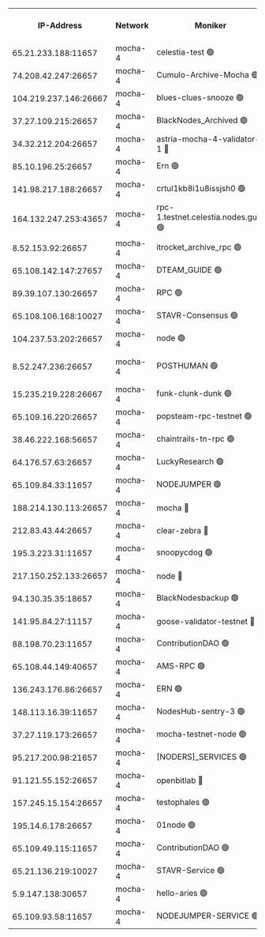 


<table><tr><th>IP-Address</th><th>Network</th><th>Moniker</th><th>Latest Block Height</th><th>Earliest Block Height</th><th>Catching Up</th><th>Tx Index</th><th>Voting Power</th><th>Version</th><th>Scan Time</th></tr><tr><td>65.21.233.188:11657</td><td>mocha-4</td><td>celestia-test 🟢</td><td>5314981</td><td>0</td><td>False</td><td>on</td><td>0</td><td>3.5.0-mocha</td><td>2025-03-23T18:34:31.296464595UTC</td></tr><tr><td>74.208.42.247:26657</td><td>mocha-4</td><td>Cumulo-Archive-Mocha 🟢</td><td>5314943</td><td>1</td><td>False</td><td>on</td><td>0</td><td>3.5.0-mocha</td><td>2025-03-23T18:31:18.930375854UTC</td></tr><tr><td>104.219.237.146:26667</td><td>mocha-4</td><td>blues-clues-snooze 🟢</td><td>5314946</td><td>1</td><td>False</td><td>off</td><td>0</td><td>3.2.0-mocha</td><td>2025-03-23T18:31:31.263388576UTC</td></tr><tr><td>37.27.109.215:26657</td><td>mocha-4</td><td>BlackNodes_Archived 🟢</td><td>5314947</td><td>1</td><td>False</td><td>off</td><td>0</td><td>3.3.0-mocha</td><td>2025-03-23T18:31:35.760302204UTC</td></tr><tr><td>34.32.212.204:26657</td><td>mocha-4</td><td>astria-mocha-4-validator-1 🔴</td><td>5314948</td><td>1</td><td>False</td><td>on</td><td>10509044</td><td>3.5.0-mocha</td><td>2025-03-23T18:31:40.172279198UTC</td></tr><tr><td>85.10.196.25:26657</td><td>mocha-4</td><td>Ern 🟢</td><td>5314950</td><td>1</td><td>False</td><td>on</td><td>0</td><td>3.5.0-mocha</td><td>2025-03-23T18:31:54.755252271UTC</td></tr><tr><td>141.98.217.188:26657</td><td>mocha-4</td><td>crtul1kb8i1u8issjsh0 🟢</td><td>5314954</td><td>1</td><td>False</td><td>on</td><td>0</td><td>3.4.2-mocha</td><td>2025-03-23T18:32:16.004797681UTC</td></tr><tr><td>164.132.247.253:43657</td><td>mocha-4</td><td>rpc-1.testnet.celestia.nodes.guru 🟢</td><td>5314962</td><td>1</td><td>False</td><td>on</td><td>0</td><td>3.5.0-mocha</td><td>2025-03-23T18:32:51.915510436UTC</td></tr><tr><td>8.52.153.92:26657</td><td>mocha-4</td><td>itrocket_archive_rpc 🟢</td><td>5314971</td><td>1</td><td>False</td><td>on</td><td>0</td><td>3.5.0-mocha</td><td>2025-03-23T18:33:41.984186805UTC</td></tr><tr><td>65.108.142.147:27657</td><td>mocha-4</td><td>DTEAM_GUIDE 🟢</td><td>5314975</td><td>1</td><td>False</td><td>on</td><td>0</td><td>3.5.0-mocha</td><td>2025-03-23T18:34:00.161172791UTC</td></tr><tr><td>89.39.107.130:26657</td><td>mocha-4</td><td>RPC 🟢</td><td>5314975</td><td>1</td><td>False</td><td>on</td><td>0</td><td>3.5.0-mocha</td><td>2025-03-23T18:34:00.555678278UTC</td></tr><tr><td>65.108.106.168:10027</td><td>mocha-4</td><td>STAVR-Consensus 🟢</td><td>5314979</td><td>1</td><td>False</td><td>on</td><td>0</td><td>3.5.0-mocha</td><td>2025-03-23T18:34:24.227944235UTC</td></tr><tr><td>104.237.53.202:26657</td><td>mocha-4</td><td>node 🟢</td><td>5314981</td><td>1</td><td>False</td><td>on</td><td>0</td><td>3.4.0-mocha</td><td>2025-03-23T18:34:35.180530899UTC</td></tr><tr><td>8.52.247.236:26657</td><td>mocha-4</td><td>POSTHUMAN 🟢</td><td>5314983</td><td>1</td><td>False</td><td>on</td><td>0</td><td>3.2.1-rc1-90-g11d21d28</td><td>2025-03-23T18:34:44.670293473UTC</td></tr><tr><td>15.235.219.228:26667</td><td>mocha-4</td><td>funk-clunk-dunk 🟢</td><td>5314985</td><td>1</td><td>False</td><td>off</td><td>0</td><td>3.2.0-mocha</td><td>2025-03-23T18:34:55.941654423UTC</td></tr><tr><td>65.109.16.220:26657</td><td>mocha-4</td><td>popsteam-rpc-testnet 🟢</td><td>5314987</td><td>1</td><td>False</td><td>on</td><td>0</td><td>3.5.0-mocha</td><td>2025-03-23T18:35:02.991302755UTC</td></tr><tr><td>38.46.222.168:56657</td><td>mocha-4</td><td>chaintrails-tn-rpc 🟢</td><td>5314995</td><td>1</td><td>False</td><td>on</td><td>0</td><td>3.5.0-mocha</td><td>2025-03-23T18:35:45.587226371UTC</td></tr><tr><td>64.176.57.63:26657</td><td>mocha-4</td><td>LuckyResearch 🟢</td><td>5314956</td><td>1582001</td><td>False</td><td>off</td><td>0</td><td>3.5.0-mocha</td><td>2025-03-23T18:32:22.561683073UTC</td></tr><tr><td>65.109.84.33:11657</td><td>mocha-4</td><td>NODEJUMPER 🟢</td><td>5314982</td><td>3214501</td><td>False</td><td>off</td><td>0</td><td>3.0.0-mocha</td><td>2025-03-23T18:34:39.710327547UTC</td></tr><tr><td>188.214.130.113:26657</td><td>mocha-4</td><td>mocha 🔴</td><td>5314955</td><td>4163991</td><td>False</td><td>off</td><td>100001</td><td>3.5.0-mocha</td><td>2025-03-23T18:32:20.511352103UTC</td></tr><tr><td>212.83.43.44:26657</td><td>mocha-4</td><td>clear-zebra 🔴</td><td>5314963</td><td>4200001</td><td>False</td><td>on</td><td>500001</td><td>3.4.2-mocha</td><td>2025-03-23T18:33:02.876742914UTC</td></tr><tr><td>195.3.223.31:11657</td><td>mocha-4</td><td>snoopycdog 🟢</td><td>5314989</td><td>4208501</td><td>False</td><td>off</td><td>0</td><td>3.4.2-mocha</td><td>2025-03-23T18:35:13.853202034UTC</td></tr><tr><td>217.150.252.133:26657</td><td>mocha-4</td><td>node 🔴</td><td>5314975</td><td>4244833</td><td>False</td><td>off</td><td>100505</td><td>3.4.0-mocha</td><td>2025-03-23T18:34:02.985717737UTC</td></tr><tr><td>94.130.35.35:18657</td><td>mocha-4</td><td>BlackNodesbackup 🟢</td><td>5314995</td><td>4579501</td><td>False</td><td>on</td><td>0</td><td>3.0.0-mocha</td><td>2025-03-23T18:35:46.524787311UTC</td></tr><tr><td>141.95.84.27:11157</td><td>mocha-4</td><td>goose-validator-testnet 🔴</td><td>5314973</td><td>4732501</td><td>False</td><td>on</td><td>4017</td><td>3.5.0-mocha</td><td>2025-03-23T18:33:51.565588347UTC</td></tr><tr><td>88.198.70.23:11657</td><td>mocha-4</td><td>ContributionDAO 🟢</td><td>5314965</td><td>4870504</td><td>False</td><td>off</td><td>0</td><td>3.5.0-mocha</td><td>2025-03-23T18:33:09.364101576UTC</td></tr><tr><td>65.108.44.149:40657</td><td>mocha-4</td><td>AMS-RPC 🟢</td><td>5314972</td><td>4968112</td><td>False</td><td>on</td><td>0</td><td>3.2.0</td><td>2025-03-23T18:33:44.902779960UTC</td></tr><tr><td>136.243.176.86:26657</td><td>mocha-4</td><td>ERN 🟢</td><td>5314981</td><td>5026501</td><td>False</td><td>off</td><td>0</td><td>3.5.0-mocha</td><td>2025-03-23T18:34:32.194713161UTC</td></tr><tr><td>148.113.16.39:11657</td><td>mocha-4</td><td>NodesHub-sentry-3 🟢</td><td>5314967</td><td>5194033</td><td>False</td><td>on</td><td>0</td><td>3.4.2-mocha</td><td>2025-03-23T18:33:22.903684503UTC</td></tr><tr><td>37.27.119.173:26657</td><td>mocha-4</td><td>mocha-testnet-node 🟢</td><td>5314979</td><td>5194045</td><td>False</td><td>on</td><td>0</td><td>3.4.2-mocha</td><td>2025-03-23T18:34:23.828677150UTC</td></tr><tr><td>95.217.200.98:21657</td><td>mocha-4</td><td>[NODERS]_SERVICES 🟢</td><td>5314945</td><td>5225501</td><td>False</td><td>on</td><td>0</td><td>3.5.0-mocha</td><td>2025-03-23T18:31:27.531404970UTC</td></tr><tr><td>91.121.55.152:26657</td><td>mocha-4</td><td>openbitlab 🔴</td><td>5314952</td><td>5260069</td><td>False</td><td>off</td><td>501058</td><td>3.5.0-mocha</td><td>2025-03-23T18:32:05.377131093UTC</td></tr><tr><td>157.245.15.154:26657</td><td>mocha-4</td><td>testophales 🟢</td><td>5314956</td><td>5264001</td><td>False</td><td>on</td><td>0</td><td>3.4.2</td><td>2025-03-23T18:32:21.271231973UTC</td></tr><tr><td>195.14.6.178:26657</td><td>mocha-4</td><td>01node 🟢</td><td>5314972</td><td>5275211</td><td>False</td><td>on</td><td>0</td><td>3.5.0-mocha</td><td>2025-03-23T18:33:44.463602379UTC</td></tr><tr><td>65.109.49.115:11657</td><td>mocha-4</td><td>ContributionDAO 🟢</td><td>5314965</td><td>5311116</td><td>False</td><td>off</td><td>0</td><td>3.5.0-mocha</td><td>2025-03-23T18:33:11.798708242UTC</td></tr><tr><td>65.21.136.219:10027</td><td>mocha-4</td><td>STAVR-Service 🟢</td><td>5314946</td><td>5311501</td><td>False</td><td>on</td><td>0</td><td>3.5.0-mocha</td><td>2025-03-23T18:31:30.506094333UTC</td></tr><tr><td>5.9.147.138:30657</td><td>mocha-4</td><td>hello-aries 🟢</td><td>5314963</td><td>5311501</td><td>False</td><td>off</td><td>0</td><td>3.4.2-mocha</td><td>2025-03-23T18:33:02.532494706UTC</td></tr><tr><td>65.109.93.58:11657</td><td>mocha-4</td><td>NODEJUMPER-SERVICE 🟢</td><td>5314995</td><td>5313212</td><td>False</td><td>off</td><td>0</td><td>3.4.0</td><td>2025-03-23T18:35:46.203674384UTC</td></tr></table>